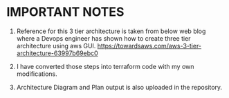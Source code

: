 # IMPORTANT NOTES
1. Reference for this 3 tier architecture is taken from below web blog where a Devops engineer has shown how to create three tier architecture using aws GUI.
https://towardsaws.com/aws-3-tier-architecture-63997b69ebc0

2. I have converted those steps into terraform code with my own modifications.

3. Architecture Diagram and Plan output is also uploaded in the repository.